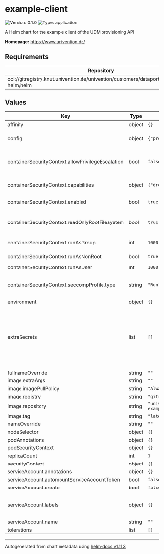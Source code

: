 # example-client

![Version: 0.1.0](https://img.shields.io/badge/Version-0.1.0-informational?style=flat-square) ![Type: application](https://img.shields.io/badge/Type-application-informational?style=flat-square)

A Helm chart for the example client of the UDM provisioning API

**Homepage:** <https://www.univention.de/>

## Requirements

| Repository | Name | Version |
|------------|------|---------|
| oci://gitregistry.knut.univention.de/univention/customers/dataport/upx/common-helm/helm | ums-common(common) | ^0.2.0 |

## Values

| Key | Type | Default | Description |
|-----|------|---------|-------------|
| affinity | object | `{}` |  |
| config | object | `{"provisioningApiBaseUrl":"http://provisioning-api"}` | Configuration of the example client |
| containerSecurityContext.allowPrivilegeEscalation | bool | `false` | Enable container privileged escalation. |
| containerSecurityContext.capabilities | object | `{"drop":["ALL"]}` | Security capabilities for container. |
| containerSecurityContext.enabled | bool | `true` | Enable security context. |
| containerSecurityContext.readOnlyRootFilesystem | bool | `true` | Mounts the container's root filesystem as read-only. |
| containerSecurityContext.runAsGroup | int | `1000` | Process group id. |
| containerSecurityContext.runAsNonRoot | bool | `true` | Run container as a user. |
| containerSecurityContext.runAsUser | int | `1000` | Process user id. |
| containerSecurityContext.seccompProfile.type | string | `"RuntimeDefault"` | Disallow custom Seccomp profile by setting it to RuntimeDefault. |
| environment | object | `{}` |  |
| extraSecrets | list | `[]` | Optionally specify a secret to create (primarily intended to be used in development environments to provide custom certificates) |
| fullnameOverride | string | `""` |  |
| image.extraArgs | string | `""` |  |
| image.imagePullPolicy | string | `"Always"` |  |
| image.registry | string | `"gitregistry.knut.univention.de"` |  |
| image.repository | string | `"univention/customers/dataport/upx/provisioning/provisioning-example-client"` |  |
| image.tag | string | `"latest"` |  |
| nameOverride | string | `""` |  |
| nodeSelector | object | `{}` |  |
| podAnnotations | object | `{}` |  |
| podSecurityContext | object | `{}` |  |
| replicaCount | int | `1` |  |
| securityContext | object | `{}` |  |
| serviceAccount.annotations | object | `{}` |  |
| serviceAccount.automountServiceAccountToken | bool | `false` |  |
| serviceAccount.create | bool | `false` |  |
| serviceAccount.labels | object | `{}` | Additional custom labels for the ServiceAccount. |
| serviceAccount.name | string | `""` |  |
| tolerations | list | `[]` |  |

----------------------------------------------
Autogenerated from chart metadata using [helm-docs v1.11.3](https://github.com/norwoodj/helm-docs/releases/v1.11.3)
